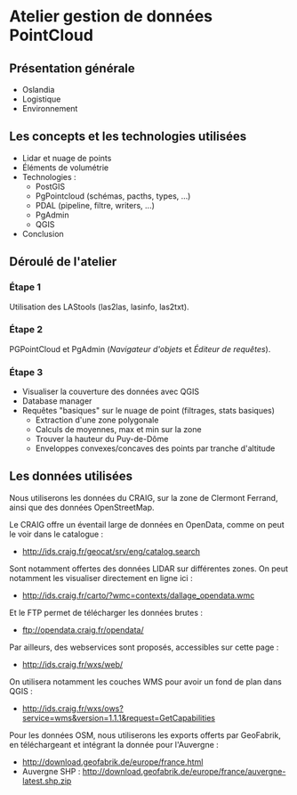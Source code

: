 # Atelier gestion de données PointCloud

## Présentation générale

- Oslandia
- Logistique
- Environnement

## Les concepts et les technologies utilisées

- Lidar et nuage de points
- Éléments de volumétrie
- Technologies :
  - PostGIS
  - PgPointcloud (schémas, pacths, types, ...)
  - PDAL (pipeline, filtre, writers, ...)
  - PgAdmin
  - QGIS
- Conclusion

## Déroulé de l'atelier

### Étape 1

Utilisation des LAStools (las2las, lasinfo, las2txt).

### Étape 2

PGPointCloud et PgAdmin (*Navigateur d'objets* et *Éditeur de requêtes*).

### Étape 3

- Visualiser la couverture des données avec QGIS
- Database manager
- Requêtes "basiques" sur le nuage de point (filtrages, stats basiques)
  - Extraction d'une zone polygonale
  - Calculs de moyennes, max et min sur la zone
  - Trouver la hauteur du Puy-de-Dôme
  - Enveloppes convexes/concaves des points par tranche d'altitude

## Les données utilisées

Nous utiliserons les données du CRAIG, sur la zone de Clermont Ferrand, ainsi que des données OpenStreetMap.

Le CRAIG offre un éventail large de données en OpenData, comme on peut le voir dans le catalogue : 
- http://ids.craig.fr/geocat/srv/eng/catalog.search

Sont notamment offertes des données LIDAR sur différentes zones. On peut notamment les visualiser directement en ligne ici :
- http://ids.craig.fr/carto/?wmc=contexts/dallage_opendata.wmc

Et le FTP permet de télécharger les données brutes :
- ftp://opendata.craig.fr/opendata/

Par ailleurs, des webservices sont proposés, accessibles sur cette page :
- http://ids.craig.fr/wxs/web/

On utilisera notamment les couches WMS pour avoir un fond de plan dans QGIS :
- http://ids.craig.fr/wxs/ows?service=wms&version=1.1.1&request=GetCapabilities

Pour les données OSM, nous utiliserons les exports offerts par GeoFabrik, en téléchargeant et intégrant la donnée pour l'Auvergne :
- http://download.geofabrik.de/europe/france.html
- Auvergne SHP : http://download.geofabrik.de/europe/france/auvergne-latest.shp.zip
